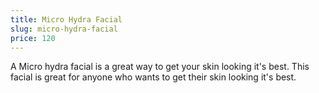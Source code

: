 ```yaml
---
title: Micro Hydra Facial
slug: micro-hydra-facial
price: 120
---
```


A Micro hydra facial is a great way to get your skin looking it's best. This facial is great for anyone who wants to get their skin looking it's best.
